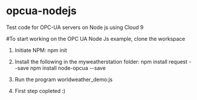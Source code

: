 # opcua-nodejs
Test code for OPC-UA servers on Node js using Cloud 9


#To start working on the OPC UA Node Js example, clone the workspace 
1. Initiate NPM: 
npm init

2. Install the following in the myweatherstation folder:
npm install request --save
npm install node-opcua --save

3. Run the program worldweather_demo:js

4. First step copleted :)



